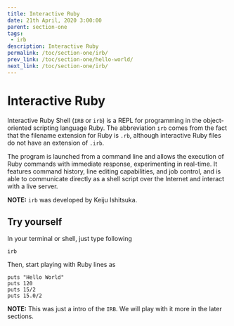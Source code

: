 ```yaml
---
title: Interactive Ruby
date: 21th April, 2020 3:00:00
parent: section-one
tags:
 - irb
description: Interactive Ruby
permalink: /toc/section-one/irb/
prev_link: /toc/section-one/hello-world/
next_link: /toc/section-one/irb/
---
```


# Interactive Ruby

Interactive Ruby Shell (`IRB` or `irb`) is a REPL for programming in the object-oriented scripting language Ruby.
The abbreviation `irb` comes from the fact that the filename extension for Ruby is `.rb`, although interactive Ruby files do not have an extension of `.irb`.

The program is launched from a command line and allows the execution of Ruby commands with immediate response, experimenting in real-time.
It features command history, line editing capabilities, and job control, and is able to communicate directly as a shell script over the Internet and interact with a live server.

**NOTE:** `irb` was developed by Keiju Ishitsuka.

## Try yourself

In your terminal or shell, just type following
```shell
irb
```

Then, start playing with Ruby lines as
```shell
puts "Hello World"
puts 120
puts 15/2
puts 15.0/2
```

**NOTE:** This was just a intro of the `IRB`. We will play with it more in the later sections.
